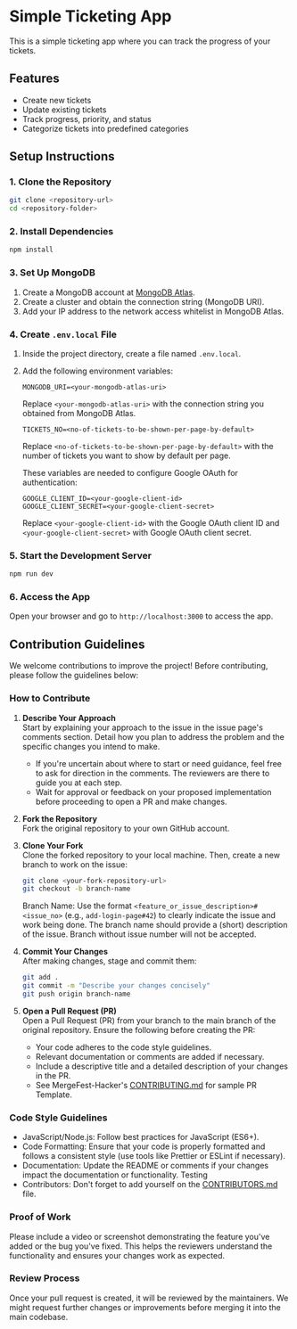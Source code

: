 # Simple Ticketing App

This is a simple ticketing app where you can track the progress of your tickets.

## Features
- Create new tickets
- Update existing tickets
- Track progress, priority, and status
- Categorize tickets into predefined categories

## Setup Instructions

### 1. Clone the Repository
```bash
git clone <repository-url>
cd <repository-folder>
```

### 2. Install Dependencies
```bash
npm install
```

### 3. Set Up MongoDB
1. Create a MongoDB account at [MongoDB Atlas](https://www.mongodb.com/cloud/atlas).
2. Create a cluster and obtain the connection string (MongoDB URI).
3. Add your IP address to the network access whitelist in MongoDB Atlas.

### 4. Create `.env.local` File
1. Inside the project directory, create a file named `.env.local`.
2. Add the following environment variables:
   ```env
   MONGODB_URI=<your-mongodb-atlas-uri>
   ```
   Replace `<your-mongodb-atlas-uri>` with the connection string you obtained from MongoDB Atlas.
   
   ```env
   TICKETS_NO=<no-of-tickets-to-be-shown-per-page-by-default>
   ```

   Replace `<no-of-tickets-to-be-shown-per-page-by-default>` with the number of tickets you want to show by default per page.

   These variables are needed to configure Google OAuth for authentication:
   ```env
   GOOGLE_CLIENT_ID=<your-google-client-id> 
   GOOGLE_CLIENT_SECRET=<your-google-client-secret>
   ```
   Replace `<your-google-client-id>` with the Google OAuth client ID and `<your-google-client-secret>` with Google OAuth client secret.

### 5. Start the Development Server
```bash
npm run dev
```

### 6. Access the App
Open your browser and go to `http://localhost:3000` to access the app.

## Contribution Guidelines


We welcome contributions to improve the project! Before contributing, please follow the guidelines below:

### How to Contribute

1. **Describe Your Approach**  
   Start by explaining your approach to the issue in the issue page's comments section. Detail how you plan to address the problem and the specific changes you intend to make.  
   - If you're uncertain about where to start or need guidance, feel free to ask for direction in the comments. The reviewers are there to guide you at each step.  
   - Wait for approval or feedback on your proposed implementation before proceeding to open a PR and make changes.
2. **Fork the Repository**  
   Fork the original repository to your own GitHub account.
3. **Clone Your Fork**  
   Clone the forked repository to your local machine. Then, create a new branch to work on the issue:  
   ```bash
   git clone <your-fork-repository-url>
   git checkout -b branch-name
   ```
   Branch Name: Use the format `<feature_or_issue_description>#<issue_no>` (e.g., `add-login-page#42`) to clearly indicate the issue and work being done. The branch name should provide a (short) description of the issue. Branch without issue number will not be accepted.

4. **Commit Your Changes**  
   After making changes, stage and commit them:  
   ```bash
   git add .
   git commit -m "Describe your changes concisely"
   git push origin branch-name
   ```

5. **Open a Pull Request (PR)**  
   Open a Pull Request (PR) from your branch to the main branch of the original repository. Ensure the following before creating the PR:  
   - Your code adheres to the code style guidelines.  
   - Relevant documentation or comments are added if necessary.  
   - Include a descriptive title and a detailed description of your changes in the PR.
   - See MergeFest-Hacker's [CONTRIBUTING.md](https://github.com/IMGIITRoorkee/MergeFest-Hacker/blob/main/CONTRIBUTORS.md) for sample PR Template.

### Code Style Guidelines
- JavaScript/Node.js: Follow best practices for JavaScript (ES6+).
- Code Formatting: Ensure that your code is properly formatted and follows a consistent style (use tools like Prettier or ESLint if necessary).
- Documentation: Update the README or comments if your changes impact the documentation or functionality.
Testing
- Contributors: Don't forget to add yourself on the [CONTRIBUTORS.md](https://github.com/IMGIITRoorkee/Ticketify/blob/master/CONTRIBUTORS.md) file.

### Proof of Work
Please include a video or screenshot demonstrating the feature you've added or the bug you've fixed. This helps the reviewers understand the functionality and ensures your changes work as expected.

### Review Process
Once your pull request is created, it will be reviewed by the maintainers. We might request further changes or improvements before merging it into the main codebase.















